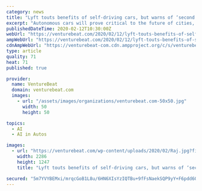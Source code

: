 ```yaml
---
category: news
title: "Lyft touts benefits of self-driving cars, but warns of ‘second order’ effects"
excerpt: "Autonomous cars will prove critical to the future of cities, according to Raj Kapoor, Lyft’s chief strategy officer and head of business for self-driving. But he added that riders may need to adjust their expectations and warned of unintended “second order” effects of the burgeoning driverless car industry. Kapoor was speaking at the Move ..."
publishedDateTime: 2020-02-12T10:30:00Z
webUrl: "https://venturebeat.com/2020/02/12/lyft-touts-benefits-of-self-driving-cars-but-warns-of-second-order-effects/"
ampWebUrl: "https://venturebeat.com/2020/02/12/lyft-touts-benefits-of-self-driving-cars-but-warns-of-second-order-effects/amp/"
cdnAmpWebUrl: "https://venturebeat-com.cdn.ampproject.org/c/s/venturebeat.com/2020/02/12/lyft-touts-benefits-of-self-driving-cars-but-warns-of-second-order-effects/amp/"
type: article
quality: 71
heat: 71
published: true

provider:
  name: VentureBeat
  domain: venturebeat.com
  images:
    - url: "/assets/images/organizations/venturebeat.com-50x50.jpg"
      width: 50
      height: 50

topics:
  - AI
  - AI in Autos

images:
  - url: "https://venturebeat.com/wp-content/uploads/2020/02/Raj.jpg?fit=2286%2C1247&strip=all"
    width: 2286
    height: 1247
    title: "Lyft touts benefits of self-driving cars, but warns of ‘second order’ effects"

secured: "5m7YVYBEMxi/mrqcGoB1L8u/6HN6XIsYzIQTBu+9fFsNaekSQP9yY+F6pdd6Q+HwrsZMnXjp+wH/H1CPQbeEHctpUtOmJ99kOicbY7HL+5tDajmELu5twy9CMNxJ73HC0M3VXDw/3K3K0CFCBx+K1MquuWnaqkkJh0nogz5zX1WH0BtPCVtaDrhzNY3wKq7bD3Z0S1HdmWCZkN6aH/mKwyBIc6oxvm4E6+yujuOFBEVVmjTOXUyZH7a71du4dk67on49oN964DKQ0AJYRDnuumEsk299Qa4/xn4gyBENsaVF84Z4+itM+BlNZn6uYiEkr+NL9o9KBWvDlLPtP5jSnmPiVOURP3WniKvNeS7vYJmvsWAklvSX+i5mrWyeA2wcPiWfqjViPTc9XMeVjbdDqq7nxEhOKnqTuIO7yoiHKLC/YuUuDuErlQpB0Oey7rgm3lTWQ7/MGxrhcWIM42v/kj+ThOchIGDqpV/PKeewTUI=;jdZKx4X5GakBTmW4yvo9SA=="
---
```


